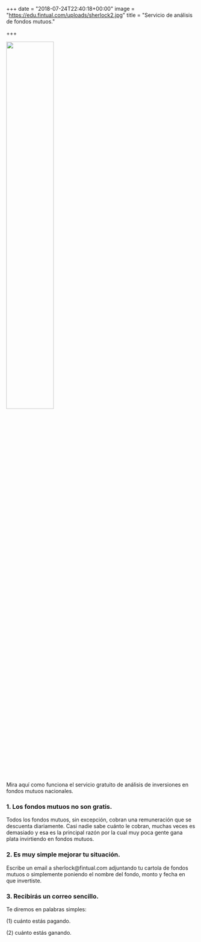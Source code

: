 +++
date = "2018-07-24T22:40:18+00:00"
image = "https://edu.fintual.com/uploads/sherlock2.jpg"
title = "Servicio de análisis de fondos mutuos."

+++
<div class="text-center">
<img src="/uploads/sherlock2.jpg" style="width:50%;height: auto;"/>
</div>

<p>Mira aquí como funciona el servicio gratuito de análisis de inversiones en fondos mutuos nacionales.</p>

<h3>1. Los fondos mutuos no son gratis.</h3> <p> Todos los fondos mutuos, sin excepción, cobran una remuneración que se descuenta diariamente. Casi nadie sabe cuánto le cobran, muchas veces es demasiado y esa es la principal razón por la cual muy poca gente gana plata invirtiendo en fondos mutuos. </p> <h3>2. Es muy simple mejorar tu situación.</h3> <p> Escribe un email a sherlock@fintual.com adjuntando tu cartola de fondos mutuos o simplemente poniendo el nombre del fondo, monto y fecha en que invertiste. </p> <h3>3. Recibirás un correo sencillo.</h3> <p>Te diremos en palabras simples:</p>

\(1) cuánto estás pagando.

\(2) cuánto estás ganando.